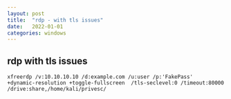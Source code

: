 ```yaml
---
layout: post
title:  "rdp - with tls issues"
date:   2022-01-01
categories: windows
---
```



## rdp with tls issues

```
xfreerdp /v:10.10.10.10 /d:example.com /u:user /p:'FakePass'  +dynamic-resolution +toggle-fullscreen  /tls-seclevel:0 /timeout:80000 /drive:share,/home/kali/privesc/
```